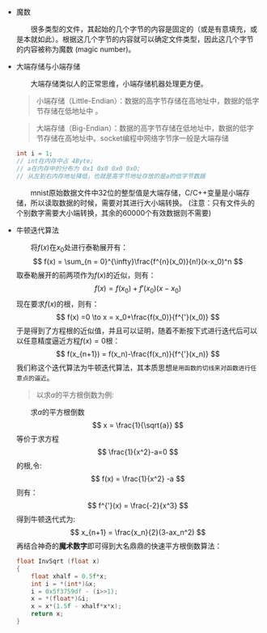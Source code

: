 + 魔数
  
    &emsp;&emsp;很多类型的文件，其起始的几个字节的内容是固定的（或是有意填充，或是本就如此）。根据这几个字节的内容就可以确定文件类型，因此这几个字节的内容被称为魔数 (magic number)。

+ 大端存储与小端存储
  
  &emsp;&emsp;大端存储类似人的正常思维，小端存储机器处理更方便。
  > 小端存储（Little-Endian）：数据的高字节存储在高地址中，数据的低字节存储在低地址中 。

  > 大端存储（Big-Endian）：数据的高字节存储在低地址中，数据的低字节存储在高地址中。socket编程中网络字节序一般是大端存储

  ```C++
  int i = 1;
  // int在内存中占 4Byte; 
  // a在内存中的分布为 0x1 0x0 0x0 0x0; 
  // 从左到右内存地址降低，也就是高字节地址存放的是a的低字节数据
  ```
  &emsp;&emsp;mnist原始数据文件中32位的整型值是大端存储，C/C++变量是小端存储，所以读取数据的时候，需要对其进行大小端转换。 (注意：只有文件头的个别数字需要大小端转换，其余的60000个有效数据则不需要)

+ 牛顿迭代算法

  &emsp;&emsp;将$f(x)$在$x_0$处进行泰勒展开有：
  $$
  f(x) = \sum_{n = 0}^{\infty}\frac{f^{n}(x_0)}{n!}(x-x_0)^n
  $$
  取泰勒展开的前两项作为$f(x)$的近似，则有：
  $$
  f(x) = f(x_0)+f{'}(x_0)(x-x_0)
  $$
  现在要求$f(x)$的根，则有：
  $$
  f(x) =0 \to x = x_0+\frac{f(x_0)}{f^{'}(x_0)} 
  $$
  于是得到了方程根的近似值，并且可以证明，随着不断按下式进行迭代后可以以任意精度逼近方程$f(x)=0$根：
  $$
  f(x_{n+1}) = f(x_n)-\frac{f(x_n)}{f^{'}(x_n)}
  $$
  我们称这个迭代算法为牛顿迭代算法，其本质思想`是用函数的切线来对函数进行任意点的逼近`。
  > 以求$a$的平方根倒数为例:

  &emsp;&emsp;求$a$的平方根倒数
  $$
  x = \frac{1}{\sqrt{a}}
  $$
  等价于求方程
  $$
  \frac{1}{x^2}-a=0
  $$
  的根,令:
  $$
  f(x) = \frac{1}{x^2} -a
  $$
  则有：
  $$
  f^{'}(x) = \frac{-2}{x^3}
  $$
  得到牛顿迭代式为:
  $$
  x_{n+1} = \frac{x_n}{2}(3-ax_n^2)
  $$
  再结合神奇的**魔术数字**即可得到大名鼎鼎的快速平方根倒数算法：
  ```C++
  float InvSqrt (float x)
  {
      float xhalf = 0.5f*x;
      int i = *(int*)&x;
      i = 0x5f3759df - (i>>1);
      x = *(float*)&i;
      x = x*(1.5f - xhalf*x*x);
      return x;
  }
  ```